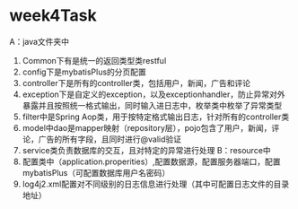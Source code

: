 # week4Task

A：java文件夹中
  1. Common下有是统一的返回类型类restful
  2. config下是mybatisPlus的分页配置
  3. controller下是所有的controller类，包括用户，新闻，广告和评论
  4. exception下是自定义的exception，以及exceptionhandler，防止异常对外暴露并且按照统一格式输出，同时输入进日志中，枚举类中枚举了异常类型
  5. filter中是Spring Aop类，用于按特定格式输出日志，针对所有的controller类
  6. model中dao是mapper映射（repository层），pojo包含了用户，新闻，评论，广告的所有字段，且同时进行@valid验证
  7. service类负责数据库的交互，且对特定的异常进行处理
B：resource中
  1. 配置类中（application.properities）,配置数据源，配置服务器端口，配置mybatisPlus（可配置数据库用户名密码）
  2. log4j2.xml配置对不同级别的日志信息进行处理（其中可配置日志文件的目录地址）
